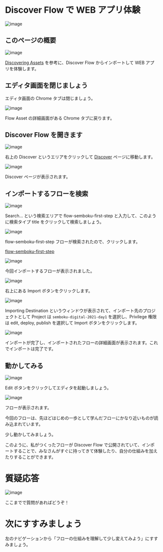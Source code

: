 # Discover Flow で WEB アプリ体験

![image](https://i.gyazo.com/2fe8f1e2d461451f6b5212996272c3ee.jpg)

## このページの概要

![image](https://i.gyazo.com/012495d03dfe39bc09cb4d2f4f02581b.png)

[Discovering Assets](https://docs.enebular.com/ja/Discover/) を参考に、Discover Flow からインポートして WEB アプリを体験します。

## エディタ画面を閉じましょう

エディタ画面の Chrome タブは閉じましょう。

![image](https://i.gyazo.com/90032514347caf9da11c394b202742d6.png)

Flow Asset の詳細画面がある Chrome タブに戻ります。

## Discover Flow を開きます

![image](https://i.gyazo.com/80f28a196c2336bc6fb202dd665ee9d8.png)

右上の Discover というエリアをクリックして [Discover](https://enebular.com/discover) ページに移動します。

![image](https://i.gyazo.com/67efba847f48826da6b5b67d0e26c03a.png)

Discover ページが表示されます。

## インポートするフローを検索

![image](https://i.gyazo.com/c7eb27b16053b1fd3fa5f332faa37eed.png)

Search... という検索エリアで flow-semboku-first-step と入力して、このように検索タイプ title をクリックして検索しましょう。

![image](https://i.gyazo.com/72580a9819bfc138a23b4202d2d813b4.png)

flow-semboku-first-step フローが検索されたので、クリックします。

[flow-semboku-first-step](https://enebular.com/discover/flow/0000494d-ffde-4e89-9da7-7bf49543f290)

![image](https://i.gyazo.com/0ff6f1c1a3a16535aa6cd06d52d22672.png)

今回インポートするフローが表示されました。

![image](https://i.gyazo.com/ef11d0d0b83264de88c17261f002d668.png)

右上にある Import ボタンをクリックします。

![image](https://i.gyazo.com/5f45710d6ba69deb16fdb8457720f3da.png)

Importing Destination というウィンドウが表示されて、インポート先のプロジェクトとして Project は `semboku-digital-2021-day1` を選択し、Privilege 権限は edit, deploy, publish を選択して Import ボタンをクリックします。

![image](https://i.gyazo.com/5a4d408f17ef88344dd6cf919e65dfcf.png)

インポートが完了し、インポートされたフローの詳細画面が表示されます。これでインポートは完了です。

## 動かしてみる

![image](https://i.gyazo.com/040208eb0965169117e7170adbc0d169.png)

Edit ボタンをクリックしてエディタを起動しましょう。

![image](https://i.gyazo.com/97a5b070deb58d44f4095d4613d422ec.png)

フローが表示されます。

今回のフローは、先ほどはじめの一歩として学んだフローにかなり近いものが読み込まれています。

少し動かしてみましょう。

このように、私がつくったフローが Discover Flow で公開されていて、インポートすることで、みなさんがすぐに持ってきて体験したり、自分の仕組みを加えたりすることができます。

# 質疑応答

![image](https://i.gyazo.com/aba8ccd625e7320883851b71ebd0caf2.png)

ここまでで質問があればどうぞ！

# 次にすすみましょう

左のナビゲーションから「フローの仕組みを理解して少し変えてみよう」にすすみましょう。

